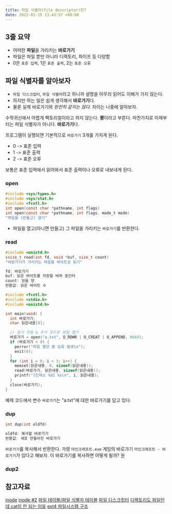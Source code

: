 ```yaml
---
title: 파일 식별자(file descriptor)란?
date: 2022-01-15 13:43:57 +09:00
---
```


## 3줄 요약

- 어떠한 **파일**을 가리키는 **바로가기**
- 파일은 파일 뿐만 아니라 디렉토리, 파이프 등 다양함
- 0은 `표준 입력`, 1은 `표준 출력`, 2는 `표준 오류`

## 파일 식별자를 알아보자

- `파일 디스크립터`, `파일 식별자`라고 하니까 설명을 아무리 읽어도 이해가 가지 않는다.
- 하지만 하는 일은 쉽게 생각해서 **바로가기**다.
- 물론 실제 바로가기와 _완전히 같지는 않다._ 차이는 나중에 알아보자.

수학귀신에서 어렵게 팩토리얼이라고 하지 않는다. **쾅**이라고 부른다. 마찬가지로 이제부터는 파일 식별자가 아니다. **바로가기**다.

프로그램이 실행되면 기본적으로 `바로가기` 3개를 가지게 된다.

- 0 -> 표준 입력
- 1 -> 표준 출력
- 2 -> 표준 오류

보통은 표준 입력에서 읽어와서 표준 출력이나 오류로 내보내게 된다.

### open

```c
#include <sys/types.h>
#include <sys/stat.h>
#include <fcntl.h>
int open(const char *pathname, int flags)
int open(const char *pathname, int flags, mode_t mode)
"파일을 (만들고) 열기"


```
- 파일을 열고(아니면 만들고) 그 파일을 가리키는 `바로가기`를 반환한다.

### read

```c
#include <unistd.h>
ssize_t read(int fd, void *buf, size_t count)
"바로가기가 가리키는 파일을 바이트로 읽기"

fd: 바로가기
buf: 읽은 바이트를 저장할 버퍼 포인터
count: 읽을 양
반환값: 읽은 바이트 수
```

```c
#include <fcntl.h>
#include <stdio.h>
#include <unistd.h>

int main(void) {
  int 바로가기;
  char 읽은내용[8];

  // 읽기 전용 & 추가 모드로 파일 열기
  바로가기 = open("a.txt", O_RDWR | O_CREAT | O_APPEND, 0644);
  if (바로가기 < 0) {
    perror("파일 열던 중 오류 발생\n");
    exit(0);
  }
  for (int i = 0; i < 3; i++) {
    memset(읽은내용, 0, sizeof(읽은내용));
    read(바로가기, 읽은내용, sizeof(읽은내용));
    printf("[인덱스 %d] %s\n", i, 읽은내용);
  }
  close(바로가기);
}
```

예제 코드에서 변수 `바로가기`는 "a.txt"에 대한 바로가기를 담고 있다.

### dup

```c
int dup(int oldfd)

oldfd: 복사할 바로가기
반환값: 새로 만들어진 바로가기
```

`바로가기`를 복사해서 반환한다. 가령 `마인크래프트.exe` 게임의 바로가기 `마인크래프트 - 바로가기`가 있다고 해보자. 이 바로가기를 복사하면 어떻게 될까? 원
### dup2

## 참고자료

[inode](https://geek-university.com/linux/inode/)
[inode #2](https://rocksea.tistory.com/20)
[파일 테이블/파일 식별자 테이블](https://ehpub.co.kr/리눅스-시스템-프로그래밍-3-5-파일-테이블과-파일-디/)
[파일 디스크립터](https://www.computerhope.com/jargon/f/file-descriptor.htm)
[디렉토리도 파일인데 cat이 안 되는 이유](https://www.reddit.com/r/linuxquestions/comments/2tk2p1/if_everything_is_a_file_why_cant_i_do_cat/)
[ext4 파일시스템 구조](https://rrhh234cm.tistory.com/184)